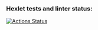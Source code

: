 ### Hexlet tests and linter status:
[![Actions Status](https://github.com/andrey6053/frontend-project-lvl2/workflows/hexlet-check/badge.svg)](https://github.com/andrey6053/frontend-project-lvl2/actions)
